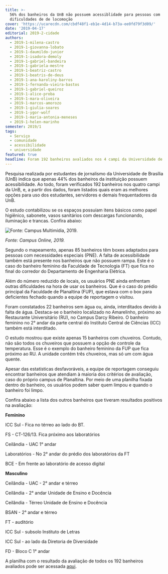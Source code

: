 ```yaml
---
title: >-
  56% dos banheiros da UnB não possuem acessiblidade para pessoas com
  dificuldades de de locomoção
cover: 'https://ucarecdn.com/cbdf48f1-eb1e-4d14-b73a-ee0fd79f3d09/'
date: '2019-04-17'
editorial: 2019-2-cidade
authors:
  - 2019-1-milena-castro
  - 2019-1-giovanna-lobato
  - 2019-1-daumildo-junior
  - 2019-1-isadora-demoly
  - 2019-1-gabriel-bandeira
  - 2019-1-gabriela-mestre
  - 2019-1-beatriz-castro
  - 2019-1-beatris-de-deus
  - 2019-1-ana-karoliny-barros
  - 2019-1-fernanda-vieira-bastos
  - 2019-1-gabriel-queiroz
  - 2019-1-alice-proba
  - 2019-1-mara-oliveira
  - 2019-1-marcos-amorozo
  - 2019-1-giulia-soares
  - 2019-1-ygor-wolf
  - 2019-1-maria-antonia-meneses
  - 2019-1-helen-marinho
semester: 2019/1
tags:
  - Serviço
  - comunidade
  - acessibilidade
  - universidade
featured: true
headline: Foram 192 banheiros avaliados nos 4 campi da Universidade de Brasília
---
```

Pesquisa realizada por estudantes de jornalismo da Universidade de Brasília (UnB) indica que apenas 44% dos banheiros da instituição possuem acessibilidade. Ao todo, foram verificados 192 banheiros nos quatro campi da UnB, e, a partir dos dados, foram listados quais eram as melhores opções para uso dos estudantes, servidores e demais frequentadores da UnB. 

O estudo contabilizou se os espaços possuíam itens básicos como papel higiênico, sabonete, vasos sanitários com descargas funcionando, iluminação e trancas. Confira abaixo:

![](https://ucarecdn.com/e58323bf-9a1f-4906-a362-06c21446ec71/ "Fonte: Campus Multimídia, 2019.")

_Fonte: Campus Online, 2019._

Segundo o mapeamento, apenas 85 banheiros têm boxes adaptados para pessoas com necessidades especiais (PNE). A falta de acessibilidade também está presente nos banheiros que não possuem rampa. Este é o caso do banheiro feminino da Faculdade de Tecnologia (FT) que fica no final do corredor do Departamento de Engenharia Elétrica.

Além do número reduzido de locais, os usuários PNE ainda enfrentam outras dificuldades na hora de usar os banheiros. Que é o caso do prédio principal da Faculdade de Planaltina (FUP), que estava com o box para deficientes fechado quando a equipe de reportagem o visitou.  

Foram constatados 22 banheiros sem água ou, ainda, interditados devido à falta de água. Destaca-se o banheiro localizado no Amarelinho, próximo ao Restaurante Universitário (RU), no Campus Darcy Ribeiro. O banheiro feminino no 2° andar da parte central do Instituto Central de Ciências (ICC) também está interditado.

O estudo mostrou que existe apenas 15 banheiros com chuveiros. Contudo, não são todos os chuveiros que possuem a opção de controle da temperatura. Esse é o exemplo do banheiro feminino da FUP que fica próximo ao RU. A unidade contém três chuveiros, mas só um com água quente. 

Apesar das estatísticas desfavoráveis, a equipe de reportagem conseguiu encontrar banheiros que atendiam à maioria dos critérios de avaliação, caso do próprio campus de Planaltina. Por meio de uma planilha fixada dentro do banheiro, os usuários podem saber quem limpou e quando o banheiro foi limpo. 

Confira abaixo a lista dos outros banheiros que tiveram resultados positivos na avaliação:

**Feminino**

ICC Sul - Fica no térreo ao lado do BT.

FS - CT-126/13. Fica próximo aos laboratórios

Ceilândia - UAC  1° andar 

Laboratórios - No 2° andar do prédio dos laboratórios da FT

BCE - Em frente ao laboratório de acesso digital

**Masculino** 

Ceilândia - UAC - 2° andar e térreo

Ceilândia - 2° andar Unidade de Ensino e Docência

Ceilândia - Térreo Unidade de Ensino e Docência

BSAN - 2° andar e térreo

FT - auditório

ICC Sul - subsolo Instituto de Letras

ICC Sul - ao lado da Diretoria de Diversidade

FD - Bloco C 1° andar

A planilha com o resultado da avaliação de todos os 192 banheiros avaliados pode ser acessada [aqui](https://drive.google.com/open?id=1wmc-Jo-niZoocb9nbgXaZCa9XjPncaZNoLL5zO4Qg3A).
